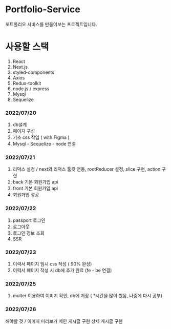 # Portfolio-Service
포트폴리오 서비스를 만들어보는 프로젝트입니다.

# 사용할 스택
1. React
2. Next.js
3. styled-components
4. Axios
5. Redux-toolkit
6. node.js / express
7. Mysql
8. Sequelize

### 2022/07/20
1. db설계
2. 페이지 구성
3. 기초 css 작업 ( with.Figma )
4. Mysql - Sequelize - node 연결

### 2022/07/21
1. 리덕스 설정 / next와 리덕스 툴킷 연동, rootReducer 설정, slice 구현, action 구현
2. back 기본 회원가입 api
3. front 기본 회원가입 api
4. 회원가입 성공

### 2022/07/22
1. passport 로그인
2. 로그아웃
3. 로그인 정보 조회
4. SSR

### 2022/07/23
1. 이력서 페이지 임시 css 작성 ( 90% 완성)
2. 이력서 페이지 작성 시 db에 추가 완료 (fe - be 연결)

### 2022/07/25
1. multer 이용하여 이미지 확인, db에 저장 ( *시간을 많이 썼음, 나중에 다시 공부)

### 2022/07/26
해야할 것 / 이미지 미리보기
메인 게시글 구현
상세 게시글 구현
